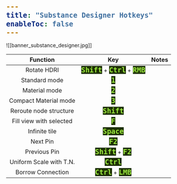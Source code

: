 ```yaml
---
title: "Substance Designer Hotkeys"
enableToc: false
---
```

<style>
code { color: #99E83F; background: #1E3101; font-size: 19px; font-weight: bold; font-family: Consolas, monospace, monaco; }
@media screen and (max-width: 700px) {
table { margin-left: auto; margin-right: auto; }
h2, h3 { text-align: center; }
}
</style>
![[banner_substance_designer.jpg]]

|Function|Key|Notes
|:-:|:-:|:-:
|Rotate HDRI|**`Shift`** + **`Ctrl`** + **`RMB`**
|Standard mode|**`1`**
|Material mode|**`2`**
|Compact Material mode|**`3`**
|Reroute node structure|**`Shift`**
|Fill view with selected|**`F`**
|Infinite tile|**`Space`**
|Next Pin|**`F2`**
|Previous Pin|**`Shift`** + **`F2`**
|Uniform Scale with T.N.|**`Ctrl`**
|Borrow Connection|**`Ctrl`** + **`LMB`**

